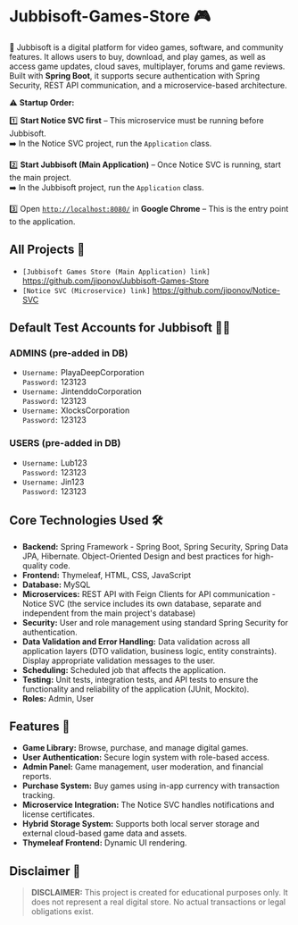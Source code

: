 # Jubbisoft-Games-Store 🎮
🚀 Jubbisoft is a digital platform for video games, software, and community features. It allows users to buy, download, and play games, as well as access game updates, cloud saves, multiplayer, forums and game reviews. Built with **Spring Boot**, it supports secure authentication with Spring Security, REST API communication, and a microservice-based architecture.

⚠️ **Startup Order:**  

1️⃣ **Start Notice SVC first** – This microservice must be running before Jubbisoft.  
➡️ In the Notice SVC project, run the `Application` class.

2️⃣ **Start Jubbisoft (Main Application)** – Once Notice SVC is running, start the main project.  
➡️ In the Jubbisoft project, run the `Application` class.

3️⃣ Open [`http://localhost:8080/`](http://localhost:8080/) in **Google Chrome** – This is the entry point to the application.


## All Projects 🔗
- `[Jubbisoft Games Store (Main Application) link]`  https://github.com/jiponov/Jubbisoft-Games-Store
- `[Notice SVC (Microservice) link]`  https://github.com/jiponov/Notice-SVC

## Default Test Accounts for Jubbisoft 🧑‍💻
### **ADMINS (pre-added in DB)**
- `Username:` PlayaDeepCorporation  
  `Password:` 123123
- `Username:` JintenddoCorporation  
  `Password:` 123123
- `Username:` XlocksCorporation  
  `Password:` 123123

### **USERS (pre-added in DB)**
- `Username:` Lub123  
  `Password:` 123123
- `Username:` Jin123  
  `Password:` 123123
  
## Core Technologies Used 🛠
- **Backend:** Spring Framework - Spring Boot, Spring Security, Spring Data JPA, Hibernate. Object-Oriented Design and best practices for high-quality code.
- **Frontend:** Thymeleaf, HTML, CSS, JavaScript
- **Database:** MySQL 
- **Microservices:** REST API with Feign Clients for API communication - Notice SVC (the service includes its own database, separate and independent from the main project's database)
- **Security:** User and role management using standard Spring Security for authentication.
- **Data Validation and Error Handling:** Data validation across all application layers (DTO validation, business logic, entity constraints). Display appropriate validation messages to the user.
- **Scheduling:** Scheduled job that affects the application.
- **Testing:** Unit tests, integration tests, and API tests to ensure the functionality and reliability of the application (JUnit, Mockito).
- **Roles:** Admin, User

## Features 🚀
- **Game Library:** Browse, purchase, and manage digital games.
- **User Authentication:** Secure login system with role-based access.
- **Admin Panel:** Game management, user moderation, and financial reports.
- **Purchase System:** Buy games using in-app currency with transaction tracking.
- **Microservice Integration:** The Notice SVC handles notifications and license certificates.
- **Hybrid Storage System:** Supports both local server storage and external cloud-based game data and assets.
- **Thymeleaf Frontend:** Dynamic UI rendering.

## Disclaimer 📜
> **DISCLAIMER:** This project is created for educational purposes only. It does not represent a real digital store. No actual transactions or legal obligations exist.